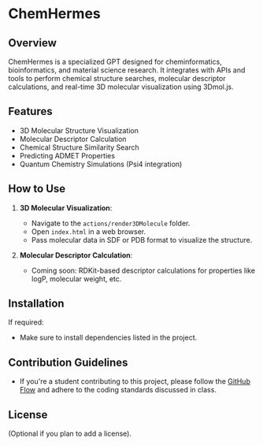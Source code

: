 # ChemHermes

## Overview
ChemHermes is a specialized GPT designed for cheminformatics, bioinformatics, and material science research. It integrates with APIs and tools to perform chemical structure searches, molecular descriptor calculations, and real-time 3D molecular visualization using 3Dmol.js.

## Features
- 3D Molecular Structure Visualization
- Molecular Descriptor Calculation
- Chemical Structure Similarity Search
- Predicting ADMET Properties
- Quantum Chemistry Simulations (Psi4 integration)

## How to Use
1. **3D Molecular Visualization**: 
   - Navigate to the `actions/render3DMolecule` folder.
   - Open `index.html` in a web browser.
   - Pass molecular data in SDF or PDB format to visualize the structure.
   
2. **Molecular Descriptor Calculation**:
   - Coming soon: RDKit-based descriptor calculations for properties like logP, molecular weight, etc.

## Installation
If required:
- Make sure to install dependencies listed in the project.
  
## Contribution Guidelines
- If you're a student contributing to this project, please follow the [GitHub Flow](https://guides.github.com/introduction/flow/) and adhere to the coding standards discussed in class.

## License
(Optional if you plan to add a license).
